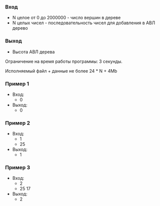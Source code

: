 ### Вход
* N целое от 0 до 2000000 - число вершин в дереве
* N целых чисел - последовательность чисел для добавления в АВЛ дерево

### Выход
* Высота АВЛ дерева

Ограничение на время работы программы: 3 секунды.

Исполняемый файл + данные не более 24 * N + 4Mb


### Пример 1
* Вход:
  * 0
* Выход:
  * 0

### Пример 2
* Вход:
  * 1
  * 25
* Выход:
  * 1

### Пример 3
* Вход:
  * 2
  * 25 17
* Выход:
  * 2
